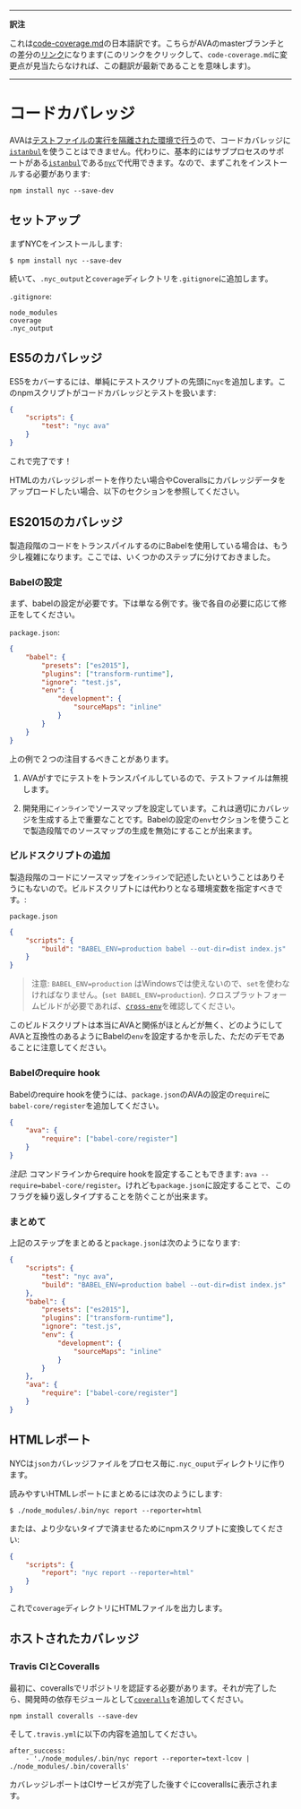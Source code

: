___
**訳注**

これは[code-coverage.md](https://github.com/sindresorhus/ava/blob/master/docs/recipes/code-coverage.md)の日本語訳です。こちらがAVAのmasterブランチとの差分の[リンク](https://github.com/sindresorhus/ava/compare/93af8d8d2cb48fe0d2c4ede3c92964a295f60cb6...master#diff-b3aa0c81a407f54f636a1cf5a619a4a6)になります(このリンクをクリックして、`code-coverage.md`に変更点が見当たらなければ、この翻訳が最新であることを意味します)。
___

# コードカバレッジ

AVAは[テストファイルの実行を隔離された環境で行う][isolated-env]ので、コードカバレッジに[`istanbul`]を使うことはできません。代わりに、基本的にはサブプロセスのサポートがある[`istanbul`]である[`nyc`]で代用できます。なので、まずこれをインストールする必要があります:

```
npm install nyc --save-dev
```

## セットアップ

まずNYCをインストールします:

```
$ npm install nyc --save-dev
```

続いて、`.nyc_output`と`coverage`ディレクトリを`.gitignore`に追加します。

`.gitignore`:

```
node_modules
coverage
.nyc_output
```

## ES5のカバレッジ

ES5をカバーするには、単純にテストスクリプトの先頭に`nyc`を追加します。このnpmスクリプトがコードカバレッジとテストを扱います:

```json
{
	"scripts": {
		"test": "nyc ava"
	}
}
```

これで完了です！

HTMLのカバレッジレポートを作りたい場合やCoverallsにカバレッジデータをアップロードしたい場合、以下のセクションを参照してください。

## ES2015のカバレッジ

製造段階のコードをトランスパイルするのにBabelを使用している場合は、もう少し複雑になります。ここでは、いくつかのステップに分けておきました。

### Babelの設定

まず、babelの設定が必要です。下は単なる例です。後で各自の必要に応じて修正をしてください。

`package.json`:
```json
{
	"babel": {
		"presets": ["es2015"],
		"plugins": ["transform-runtime"],
		"ignore": "test.js",
		"env": {
			"development": {
				"sourceMaps": "inline"
			}
		}
	}
}
```

上の例で２つの注目するべきことがあります。

1. AVAがすでにテストをトランスパイルしているので、テストファイルは無視します。

2. 開発用に`インライン`でソースマップを設定しています。これは適切にカバレッジを生成する上で重要なことです。Babelの設定の`env`セクションを使うことで製造段階でのソースマップの生成を無効にすることが出来ます。

### ビルドスクリプトの追加

製造段階のコードにソースマップを`インライン`で記述したいということはありそうにもないので。ビルドスクリプトには代わりとなる環境変数を指定すべきです。:

`package.json`
```json
{
	"scripts": {
		"build": "BABEL_ENV=production babel --out-dir=dist index.js"
	}
}
```

> 注意: `BABEL_ENV=production` はWindowsでは使えないので、`set`を使わなければなりません。(`set BABEL_ENV=production`). クロスプラットフォームビルドが必要であれば、[`cross-env`]を確認してください。

このビルドスクリプトは本当にAVAと関係がほとんどが無く、どのようにしてAVAと互換性のあるようにBabelの`env`を設定するかを示した、ただのデモであることに注意してください。

### Babelのrequire hook

Babelのrequire hookを使うには、`package.json`のAVAの設定の`require`に`babel-core/register`を追加してください。

```json
{
	"ava": {
		"require": ["babel-core/register"]
	}
}
```

*注記*: コマンドラインからrequire hookを設定することもできます: `ava --require=babel-core/register`。けれども`package.json`に設定することで、このフラグを繰り返しタイプすることを防ぐことが出来ます。

### まとめて

上記のステップをまとめると`package.json`は次のようになります:

```json
{
	"scripts": {
		"test": "nyc ava",
		"build": "BABEL_ENV=production babel --out-dir=dist index.js"
	},
	"babel": {
		"presets": ["es2015"],
		"plugins": ["transform-runtime"],
		"ignore": "test.js",
		"env": {
			"development": {
				"sourceMaps": "inline"
			}
		}
	},
	"ava": {
		"require": ["babel-core/register"]
	}
}
```

## HTMLレポート

NYCは`json`カバレッジファイルをプロセス毎に`.nyc_ouput`ディレクトリに作ります。

読みやすいHTMLレポートにまとめるには次のようにします:

```
$ ./node_modules/.bin/nyc report --reporter=html
```

または、より少ないタイプで済ませるためにnpmスクリプトに変換してください:

```json
{
	"scripts": {
		"report": "nyc report --reporter=html"
	}
}
```

これで`coverage`ディレクトリにHTMLファイルを出力します。

## ホストされたカバレッジ

### Travis CIとCoveralls

最初に、coverallsでリポジトリを認証する必要があります。それが完了したら、開発時の依存モジュールとして[`coveralls`]を追加してください。

```
npm install coveralls --save-dev
```

そして`.travis.yml`に以下の内容を追加してください。

```
after_success:
	- './node_modules/.bin/nyc report --reporter=text-lcov | ./node_modules/.bin/coveralls'
```

カバレッジレポートはCIサービスが完了した後すぐにcoverallsに表示されます。

[`babel`]:      https://github.com/babel/babel
[coveralls.io]: https://coveralls.io
[`coveralls`]:  https://github.com/nickmerwin/node-coveralls
[`cross-env`]:  https://github.com/kentcdodds/cross-env
[isolated-env]: https://github.com/sindresorhus/ava#isolated-environment
[`istanbul`]:   https://github.com/gotwarlost/istanbul
[`nyc`]:        https://github.com/bcoe/nyc
